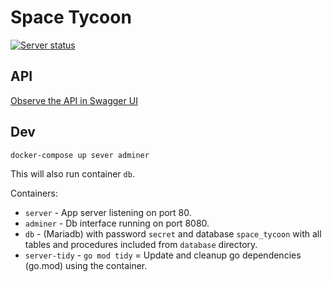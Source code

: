 # Space Tycoon

[![Server status](https://github.com/gdg-garage/space-tycoon/actions/workflows/go-server.yml/badge.svg?branch=master)](https://github.com/gdg-garage/space-tycoon/actions/workflows/go-server.yml)

## API

[Observe the API in Swagger UI](https://petstore.swagger.io/?url=https://raw.githubusercontent.com/gdg-garage/space-tycoon/master/api/swagger.yaml)

## Dev

```shell
docker-compose up sever adminer
```
This will also run container `db`.

Containers:
* `server` - App server listening on port 80.
* `adminer` - Db interface running on port 8080.
* `db` - (Mariadb) with password `secret` and database `space_tycoon` with all tables and procedures included from `database` directory.
* `server-tidy` - `go mod tidy` = Update and cleanup go dependencies (go.mod) using the container. 
